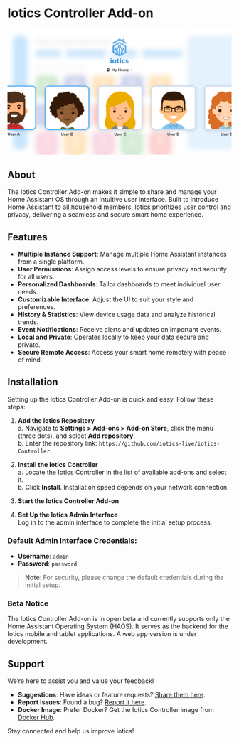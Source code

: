 # Iotics Controller Add-on  
![Iotics Dashboard](https://github.com/iotics-live/iotics-Controller/blob/master/iotics/Images/screenshot-003.png?raw=true)

## About  
The Iotics Controller Add-on makes it simple to share and manage your Home Assistant OS through an intuitive user interface. Built to introduce Home Assistant to all household members, Iotics prioritizes user control and privacy, delivering a seamless and secure smart home experience.

## Features  
- **Multiple Instance Support**: Manage multiple Home Assistant instances from a single platform.  
- **User Permissions**: Assign access levels to ensure privacy and security for all users.  
- **Personalized Dashboards**: Tailor dashboards to meet individual user needs.  
- **Customizable Interface**: Adjust the UI to suit your style and preferences.  
- **History & Statistics**: View device usage data and analyze historical trends.  
- **Event Notifications**: Receive alerts and updates on important events.  
- **Local and Private**: Operates locally to keep your data secure and private.  
- **Secure Remote Access**: Access your smart home remotely with peace of mind.  

## Installation  
Setting up the Iotics Controller Add-on is quick and easy. Follow these steps:  

1. **Add the Iotics Repository**  
   a. Navigate to **Settings > Add-ons > Add-on Store**, click the menu (three dots), and select **Add repository**.  
   b. Enter the repository link: `https://github.com/iotics-live/iotics-Controller`.  

2. **Install the Iotics Controller**  
   a. Locate the Iotics Controller in the list of available add-ons and select it.  
   b. Click **Install**. Installation speed depends on your network connection.  

3. **Start the Iotics Controller Add-on**  

4. **Set Up the Iotics Admin Interface**  
   Log in to the admin interface to complete the initial setup process.  

### Default Admin Interface Credentials:  
- **Username**: `admin`  
- **Password**: `password`  

> **Note**: For security, please change the default credentials during the initial setup.  

### Beta Notice  
The Iotics Controller Add-on is in open beta and currently supports only the Home Assistant Operating System (HAOS). It serves as the backend for the Iotics mobile and tablet applications. A web app version is under development.  

## Support  
We’re here to assist you and value your feedback!  

- **Suggestions**: Have ideas or feature requests? [Share them here](#).  
- **Report Issues**: Found a bug? [Report it here](#).  
- **Docker Image**: Prefer Docker? Get the Iotics Controller image from [Docker Hub](#).  

Stay connected and help us improve Iotics!

